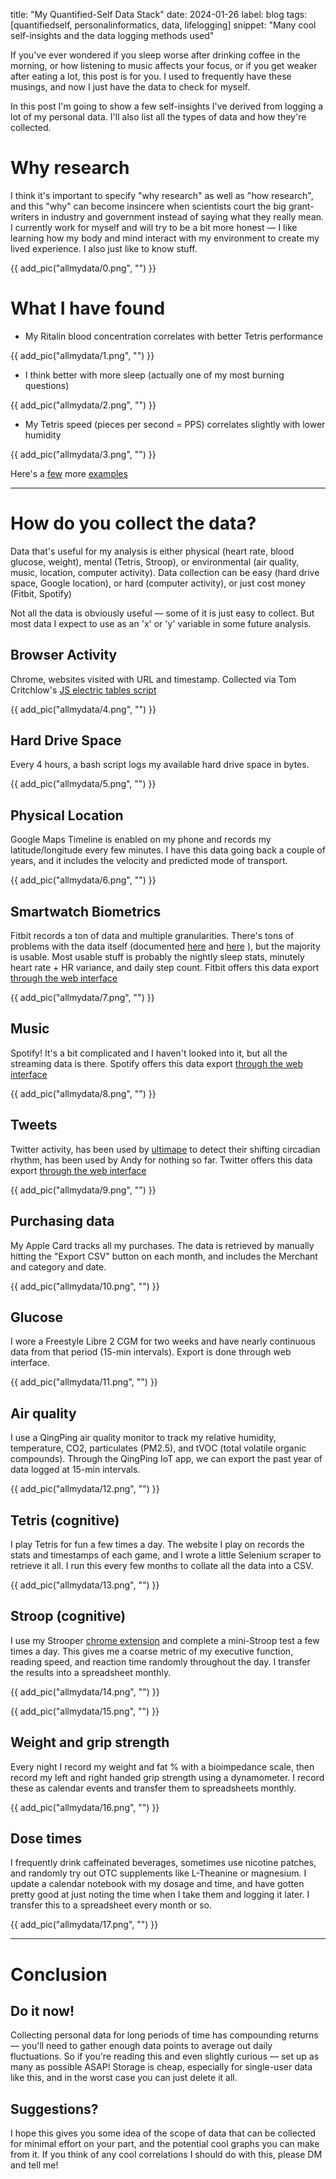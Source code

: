 title: "My Quantified-Self Data Stack"
date: 2024-01-26
label: blog
tags: [quantifiedself, personalinformatics, data, lifelogging]
snippet: "Many cool self-insights and the data logging methods used"

If you've ever wondered if you sleep worse after drinking coffee in the morning, or how listening to music affects your focus, or if you get weaker after eating a lot, this post is for you. I used to frequently have these musings, and now I just have the data to check for myself. 

In this post I'm going to show a few self-insights I've derived from logging a lot of my personal data. I'll also list all the types of data and how they're collected. 

# Why research

I think it's important to specify "why research" as well as "how research", and this "why" can become insincere when scientists court the big grant-writers in industry and government instead of saying what they really mean. I currently work for myself and will try to be a bit more honest — I like learning how my body and mind interact with my environment to create my lived experience. I also just like to know stuff.

{{ add_pic("allmydata/0.png", "") }}

# What I have found


- My Ritalin blood concentration correlates with better Tetris performance


{{ add_pic("allmydata/1.png", "") }}


- I think better with more sleep (actually one of my most burning questions)


{{ add_pic("allmydata/2.png", "") }}


- My Tetris speed (pieces per second = PPS) correlates slightly with lower humidity


{{ add_pic("allmydata/3.png", "") }}

Here's a [few](https://medium.com/@kongmunist/playing-faster-tetris-by-sleeping-less-3d9b04d30349) more [examples](../blog/stroopvssleep/)

<hr>

# How do you collect the data?

Data that's useful for my analysis is either physical (heart rate, blood glucose, weight), mental (Tetris, Stroop), or environmental (air quality, music, location, computer activity). Data collection can be easy (hard drive space, Google location), or hard (computer activity), or just cost money (Fitbit, Spotify)

Not all the data is obviously useful — some of it is just easy to collect. But most data I expect to use as an 'x' or 'y' variable in some future analysis.

## Browser Activity

Chrome, websites visited with URL and timestamp. Collected via Tom Critchlow's [JS electric tables script](../settingupelectrictables/)

{{ add_pic("allmydata/4.png", "") }}

## Hard Drive Space

Every 4 hours, a bash script logs my available hard drive space in bytes. 

{{ add_pic("allmydata/5.png", "") }}

## Physical Location 

Google Maps Timeline is enabled on my phone and records my latitude/longitude every few minutes. I have this data going back a couple of years, and it includes the velocity and predicted mode of transport. 

{{ add_pic("allmydata/6.png", "") }}

## Smartwatch Biometrics

Fitbit records a ton of data and multiple granularities. There's tons of problems with the data itself (documented [here](../fitbittsproblem/) and [here](../fitbitsleeptzcorrection/) ), but the majority is usable. Most usable stuff is probably the nightly sleep stats, minutely heart rate + HR variance, and daily step count. Fitbit offers this data export [through the web interface](https://www.fitbit.com/settings/data/export</a>)

{{ add_pic("allmydata/7.png", "") }}

## Music

Spotify! It's a bit complicated and I haven't looked into it, but all the streaming data is there. Spotify offers this data export [through the web interface](https://support.spotify.com/us/article/understanding-my-data/)

{{ add_pic("allmydata/8.png", "") }}

## Tweets

Twitter activity, has been used by [ultimape](https://twitter.com/ultimape/status/1145889385256296449</a>) to detect their shifting circadian rhythm, has been used by Andy for nothing so far. Twitter offers this data export [through the web interface](https://help.twitter.com/en/managing-your-account/how-to-download-your-x-archive</a>)

{{ add_pic("allmydata/9.png", "") }}

## Purchasing data

My Apple Card tracks all my purchases. The data is retrieved by manually hitting the "Export CSV" button on each month, and includes the Merchant and category and date.

{{ add_pic("allmydata/10.png", "") }}

## Glucose

I wore a Freestyle Libre 2 CGM for two weeks and have nearly continuous data from that period (15-min intervals). Export is done through web interface.

{{ add_pic("allmydata/11.png", "") }}

## Air quality

I use a QingPing air quality monitor to track my relative humidity, temperature, CO2, particulates (PM2.5), and tVOC (total volatile organic compounds). Through the QingPing IoT app, we can export the past year of data logged at 15-min intervals. 

{{ add_pic("allmydata/12.png", "") }}

## Tetris (cognitive)

I play Tetris for fun a few times a day. The website I play on records the stats and timestamps of each game, and I wrote a little Selenium scraper to retrieve it all. I run this every few months to collate all the data into a CSV.

{{ add_pic("allmydata/13.png", "") }}

## Stroop (cognitive)

I use my Strooper [chrome extension](../../projects/strooper) and complete a mini-Stroop test a few times a day. This gives me a coarse metric of my executive function, reading speed, and reaction time randomly throughout the day. I transfer the results into a spreadsheet monthly. 

{{ add_pic("allmydata/14.png", "") }}

{{ add_pic("allmydata/15.png", "") }}

## Weight and grip strength

Every night I record my weight and fat % with a bioimpedance scale, then record my left and right handed grip strength using a dynamometer. I record these as calendar events and transfer them to spreadsheets monthly. 

{{ add_pic("allmydata/16.png", "") }}

## Dose times

I frequently drink caffeinated beverages, sometimes use nicotine patches, and randomly try out OTC supplements like L-Theanine or magnesium. I update a calendar notebook with my dosage and time, and have gotten pretty good at just noting the time when I take them and logging it later. I transfer this to a spreadsheet every month or so. 

{{ add_pic("allmydata/17.png", "") }}

<hr>

# Conclusion

## Do it now!

Collecting personal data for long periods of time has compounding returns — you'll need to gather enough data points to average out daily fluctuations. So if you're reading this and even slightly curious — set up as many as possible ASAP! Storage is cheap, especially for single-user data like this, and in the worst case you can just delete it all. 

## Suggestions?

I hope this gives you some idea of the scope of data that can be collected for minimal effort on your part, and the potential cool graphs you can make from it. If you think of any cool correlations I should do with this, please DM and tell me!
